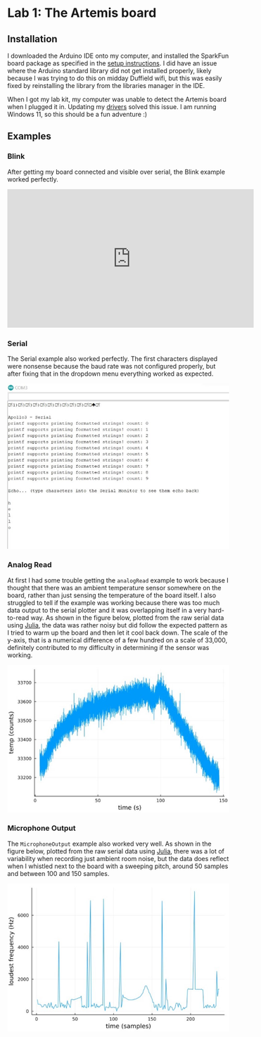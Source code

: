 ---
---

# Lab 1: The Artemis board

## Installation

I downloaded the Arduino IDE onto my computer, and installed the SparkFun board package as specified in the [setup instructions](https://learn.sparkfun.com/tutorials/artemis-development-with-arduino?_ga=2.30055167.1151850962.1594648676-1889762036.1574524297&_gac=1.19903818.1593457111.Cj0KCQjwoub3BRC6ARIsABGhnyahkG7hU2v-0bSiAeprvZ7c9v0XEKYdVHIIi_-J-m5YLdDBMc2P_goaAtA4EALw_wcB#arduino-installation).
I did have an issue where the Arduino standard library did not get installed properly, likely because I was trying to do this on midday Duffield wifi, but this was easily fixed by reinstalling the library from the libraries manager in the IDE.

When I got my lab kit, my computer was unable to detect the Artemis board when I plugged it in.
Updating my [drivers](https://learn.sparkfun.com/tutorials/how-to-install-ch340-drivers#drivers-if-you-need-them) solved this issue.
I am running Windows 11, so this should be a fun adventure :)

## Examples

### Blink

After getting my board connected and visible over serial, the Blink example worked perfectly.

<iframe width="560" height="315" src="https://www.youtube.com/embed/AwOHXO7278o" title="YouTube video player" frameborder="0" allow="accelerometer; autoplay; clipboard-write; encrypted-media; gyroscope; picture-in-picture; web-share" allowfullscreen></iframe>

### Serial

The Serial example also worked perfectly.
The first characters displayed were nonsense because the baud rate was not configured properly, but after fixing that in the dropdown menu everything worked as expected.

![](serial.jpg)

### Analog Read

At first I had some trouble getting the `analogRead` example to work because I thought that there was an ambient temperature sensor somewhere on the board, rather than just sensing the temperature of the board itself.
I also struggled to tell if the example was working because there was too much data output to the serial plotter and it was overlapping itself in a very hard-to-read way.
As shown in the figure below, plotted from the raw serial data using [Julia](https://julialang.org/), the data was rather noisy but did follow the expected pattern as I tried to warm up the board and then let it cool back down.
The scale of the y-axis, that is a numerical difference of a few hundred on a scale of 33,000, definitely contributed to my difficulty in determining if the sensor was working.

![](temp.jpg)

### Microphone Output

The `MicrophoneOutput` example also worked very well.
As shown in the figure below, plotted from the raw serial data using [Julia](https://julialang.org/), there was a lot of variability when recording just ambient room noise, but the data does reflect when I whistled next to the board with a sweeping pitch, around 50 samples and between 100 and 150 samples.

![](mic.jpg)
